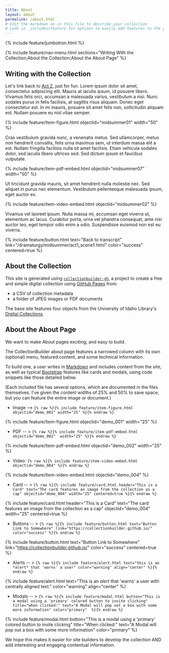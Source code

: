```yaml
---
title: About
layout: about
permalink: /about.html
# Edit the markdown on in this file to describe your collection
# Look in _includes/feature for options to easily add features to the page
---
```


{% include feature/jumbotron.html %}

{% include feature/nav-menu.html sections="Writing With the Collection;About the Collection;About the About Page" %}

## Writing with the Collection

Let's link back to [Act 2](/dramaturgy/midsummer/act2_scene1.html), just for fun.
Lorem ipsum dolor sit amet, consectetur adipiscing elit. Mauris at iaculis ipsum, id posuere libero. 
Vivamus felis orci, accumsan a malesuada varius, vestibulum a nisi. 
Nunc sodales purus in felis facilisis, at sagittis risus aliquam. 
Donec eget consectetur est. 
In mi mauris, posuere sit amet felis non, sollicitudin aliquam est. 
Nullam posuere eu nisl vitae semper. 

{% include feature/item-figure.html objectid="midsummer01" width="50" %}

Cras vestibulum gravida nunc, a venenatis metus. 
Sed ullamcorper, metus non hendrerit convallis, felis urna maximus sem, ut interdum massa elit a est. 
Nullam fringilla facilisis nulla sit amet facilisis. 
Etiam vehicula sodales dolor, sed iaculis libero ultrices sed. 
Sed dictum ipsum et faucibus vulputate.

{% include feature/item-pdf-embed.html objectid="midsummer07" width="50" %}

Ut tincidunt gravida mauris, sit amet hendrerit nulla molestie nec. 
Sed aliquet in purus nec elementum. 
Vestibulum pellentesque malesuada ipsum, eget auctor ex.

{% include feature/item-video-embed.html objectid="midsummer02" %}

Vivamus vel laoreet ipsum. Nulla massa mi, accumsan eget viverra ut, elementum ac lacus. 
Curabitur porta, urna vel pharetra consequat, ante nisi auctor leo, eget tempor odio enim a odio. 
Suspendisse euismod non est eu viverra.

{% include feature/button.html text="Back to transcript" link="/dramaturgy/midsummer/act1_scene1.html" color="success" centered=true %}

## About the Collection

This site is generated using [`collectionbuilder-gh`](https://collectionbuilding.github.io/gh/), a project to create a free and simple digital collection using [GitHub Pages](https://pages.github.com/) from: 

- a CSV of collection metadata
- a folder of JPEG images or PDF documents

The base site features four objects from the University of Idaho Library's [Digital Collections](https://www.lib.uidaho.edu/digital). 

## About the About Page

We want to make About pages exciting, and easy to build. 

The CollectionBuilder about page features a narrowed column with its own (optional) menu, featured content, and some technical information. 

To build one, a user writes in [Markdown](https://guides.github.com/features/mastering-markdown/) and includes  content from the site, as well as typical [Bootstrap](https://getbootstrap.com/) features like cards and modals, using code snippets like those detailed below. 

(Each included file has several options, which are documented in the files themselves. I've given the content widths of 25% and 50% to save space, but you can feature the entire image or document.) 

- Image --> `{% raw %}{% include feature/item-figure.html objectid="demo_001" width="25" %}{% endraw %}`

{% include feature/item-figure.html objectid="demo_001" width="25" %}

- PDF -- > `{% raw %}{% include feature/item-pdf-embed.html objectid="demo_002"  width="25" %}{% endraw %}`

{% include feature/item-pdf-embed.html objectid="demo_002" width="25" %}

- Video: `{% raw %}{% include feature/item-video-embed.html objectid="demo_004" %}{% endraw %}`

{% include feature/item-video-embed.html objectid="demo_004" %}

- Card -- > `{% raw %}{% include feature/card.html header="This is a Card" text="The card features an image from the collection as a cap" objectid="demo_004" width="25" centered=true %}{% endraw %}`

{% include feature/card.html header="This is a Card" text="The card features an image from the collection as a cap" objectid="demo_004" width="25" centered=true %}

- Buttons -- > `{% raw %}{% include feature/button.html text="Button Link to Somewhere" link="https://collectionbuilder.github.io/" color="success" %}{% endraw %}`

{% include feature/button.html text="Button Link to Somewhere" link="https://collectionbuilder.github.io/" color="success" centered=true %}
  
- Alerts -- > `{% raw %}{% include feature/alert.html text="this is an *alert* that 'warns' a user" color="warning" align="center" %}{% endraw %}`

{% include feature/alert.html text="This is an *alert* that 'warns' a user with centrally aligned text." color="warning" align="center"  %}

- Modals -- > `{% raw %}{% include feature/modal.html button="This is a modal using a 'primary' colored button to invite clicking" title="when clicked:" text="A Modal will pop out a box with some more information" color="primary"  %}{% endraw %}`

{% include feature/modal.html button="This is a modal using a 'primary' colored button to invite clicking" title="When clicked:" text="A Modal will pop out a box with some more information" color="primary"  %}

We hope this makes it easier for site builders to develop the collection AND add interesting and engaging contextual information.  

